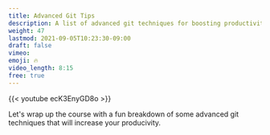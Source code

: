 ```yaml
---
title: Advanced Git Tips
description: A list of advanced git techniques for boosting productivity
weight: 47
lastmod: 2021-09-05T10:23:30-09:00
draft: false
vimeo: 
emoji: 🔥
video_length: 8:15
free: true
---
```


<div class="vid-center">
{{< youtube ecK3EnyGD8o >}}
</div>


Let's wrap up the course with a fun breakdown of some advanced git techniques that will increase your producivity. 